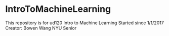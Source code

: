 # IntroToMachineLearning
This repository is for ud120 Intro to Machine Learning 
Started since 1/1/2017 
Creator: Bowen Wang 
NYU Senior 

